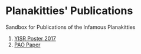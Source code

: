 # Planakitties' Publications
Sandbox for Publications of the Infamous Planakitties

1. [YISR Poster 2017](YISR-Poster-2017/README.md)
2. [PAO Paper](PAO-Manuscript-2017/README.md)

